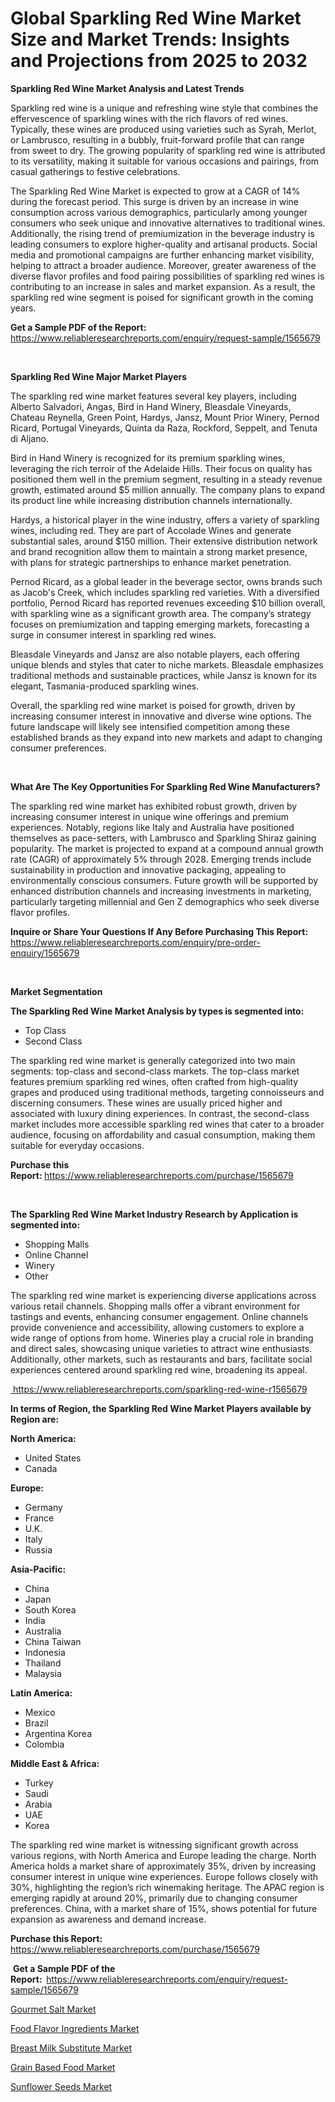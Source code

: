 <p><h1>Global Sparkling Red Wine Market Size and Market Trends: Insights and Projections from 2025 to 2032</h1></p><p><strong>Sparkling Red Wine Market Analysis and Latest Trends</strong></p>
<p><p>Sparkling red wine is a unique and refreshing wine style that combines the effervescence of sparkling wines with the rich flavors of red wines. Typically, these wines are produced using varieties such as Syrah, Merlot, or Lambrusco, resulting in a bubbly, fruit-forward profile that can range from sweet to dry. The growing popularity of sparkling red wine is attributed to its versatility, making it suitable for various occasions and pairings, from casual gatherings to festive celebrations.</p><p>The Sparkling Red Wine Market is expected to grow at a CAGR of 14% during the forecast period. This surge is driven by an increase in wine consumption across various demographics, particularly among younger consumers who seek unique and innovative alternatives to traditional wines. Additionally, the rising trend of premiumization in the beverage industry is leading consumers to explore higher-quality and artisanal products. Social media and promotional campaigns are further enhancing market visibility, helping to attract a broader audience. Moreover, greater awareness of the diverse flavor profiles and food pairing possibilities of sparkling red wines is contributing to an increase in sales and market expansion. As a result, the sparkling red wine segment is poised for significant growth in the coming years.</p></p>
<p><strong>Get a Sample PDF of the Report:&nbsp;</strong> <a href="https://www.reliableresearchreports.com/enquiry/request-sample/1565679?utm_campaign=9&utm_medium=2&utm_source=Github&utm_content=ia&utm_term=14022025&utm_id=sparkling-red-wine">https://www.reliableresearchreports.com/enquiry/request-sample/1565679</a></p>
<p>&nbsp;</p>
<p><strong>Sparkling Red Wine Major Market Players</strong></p>
<p><p>The sparkling red wine market features several key players, including Alberto Salvadori, Angas, Bird in Hand Winery, Bleasdale Vineyards, Chateau Reynella, Green Point, Hardys, Jansz, Mount Prior Winery, Pernod Ricard, Portugal Vineyards, Quinta da Raza, Rockford, Seppelt, and Tenuta di Aljano.</p><p>Bird in Hand Winery is recognized for its premium sparkling wines, leveraging the rich terroir of the Adelaide Hills. Their focus on quality has positioned them well in the premium segment, resulting in a steady revenue growth, estimated around $5 million annually. The company plans to expand its product line while increasing distribution channels internationally.</p><p>Hardys, a historical player in the wine industry, offers a variety of sparkling wines, including red. They are part of Accolade Wines and generate substantial sales, around $150 million. Their extensive distribution network and brand recognition allow them to maintain a strong market presence, with plans for strategic partnerships to enhance market penetration.</p><p>Pernod Ricard, as a global leader in the beverage sector, owns brands such as Jacob's Creek, which includes sparkling red varieties. With a diversified portfolio, Pernod Ricard has reported revenues exceeding $10 billion overall, with sparkling wine as a significant growth area. The company’s strategy focuses on premiumization and tapping emerging markets, forecasting a surge in consumer interest in sparkling red wines.</p><p>Bleasdale Vineyards and Jansz are also notable players, each offering unique blends and styles that cater to niche markets. Bleasdale emphasizes traditional methods and sustainable practices, while Jansz is known for its elegant, Tasmania-produced sparkling wines.</p><p>Overall, the sparkling red wine market is poised for growth, driven by increasing consumer interest in innovative and diverse wine options. The future landscape will likely see intensified competition among these established brands as they expand into new markets and adapt to changing consumer preferences.</p></p>
<p>&nbsp;</p>
<p><strong>What Are The Key Opportunities For Sparkling Red Wine Manufacturers?</strong></p>
<p><p>The sparkling red wine market has exhibited robust growth, driven by increasing consumer interest in unique wine offerings and premium experiences. Notably, regions like Italy and Australia have positioned themselves as pace-setters, with Lambrusco and Sparkling Shiraz gaining popularity. The market is projected to expand at a compound annual growth rate (CAGR) of approximately 5% through 2028. Emerging trends include sustainability in production and innovative packaging, appealing to environmentally conscious consumers. Future growth will be supported by enhanced distribution channels and increasing investments in marketing, particularly targeting millennial and Gen Z demographics who seek diverse flavor profiles.</p></p>
<p><strong>Inquire or Share Your Questions If Any Before Purchasing This Report:</strong> <a href="https://www.reliableresearchreports.com/enquiry/pre-order-enquiry/1565679?utm_campaign=9&utm_medium=2&utm_source=Github&utm_content=ia&utm_term=14022025&utm_id=sparkling-red-wine">https://www.reliableresearchreports.com/enquiry/pre-order-enquiry/1565679</a></p>
<p>&nbsp;</p>
<p><strong>Market Segmentation</strong></p>
<p><strong>The Sparkling Red Wine Market Analysis by types is segmented into:</strong></p>
<p><ul><li>Top Class</li><li>Second Class</li></ul></p>
<p><p>The sparkling red wine market is generally categorized into two main segments: top-class and second-class markets. The top-class market features premium sparkling red wines, often crafted from high-quality grapes and produced using traditional methods, targeting connoisseurs and discerning consumers. These wines are usually priced higher and associated with luxury dining experiences. In contrast, the second-class market includes more accessible sparkling red wines that cater to a broader audience, focusing on affordability and casual consumption, making them suitable for everyday occasions.</p></p>
<p><strong>Purchase this Report:&nbsp;</strong><a href="https://www.reliableresearchreports.com/purchase/1565679?utm_campaign=9&utm_medium=2&utm_source=Github&utm_content=ia&utm_term=14022025&utm_id=sparkling-red-wine">https://www.reliableresearchreports.com/purchase/1565679</a></p>
<p>&nbsp;</p>
<p><strong>The Sparkling Red Wine Market Industry Research by Application is segmented into:</strong></p>
<p><ul><li>Shopping Malls</li><li>Online Channel</li><li>Winery</li><li>Other</li></ul></p>
<p><p>The sparkling red wine market is experiencing diverse applications across various retail channels. Shopping malls offer a vibrant environment for tastings and events, enhancing consumer engagement. Online channels provide convenience and accessibility, allowing customers to explore a wide range of options from home. Wineries play a crucial role in branding and direct sales, showcasing unique varieties to attract wine enthusiasts. Additionally, other markets, such as restaurants and bars, facilitate social experiences centered around sparkling red wine, broadening its appeal.</p></p>
<p><a href="https://www.reliableresearchreports.com/sparkling-red-wine-r1565679?utm_campaign=9&utm_medium=2&utm_source=Github&utm_content=ia&utm_term=14022025&utm_id=sparkling-red-wine">&nbsp;https://www.reliableresearchreports.com/sparkling-red-wine-r1565679</a></p>
<p><strong>In terms of Region, the Sparkling Red Wine Market Players available by Region are:</strong></p>
<p>
    <p> <strong> North America: </strong>
        <ul>
            <li>United States</li>
            <li>Canada</li>
        </ul>
        </p> 
    <p> <strong> Europe: </strong>
        <ul>
            <li>Germany</li>
            <li>France</li>
            <li>U.K.</li>
            <li>Italy</li>
            <li>Russia</li>
        </ul>
        </p> 
    <p> <strong> Asia-Pacific: </strong>
        <ul>
            <li>China</li>
            <li>Japan</li>
            <li>South Korea</li>
            <li>India</li>
            <li>Australia</li>
            <li>China Taiwan</li>
            <li>Indonesia</li>
            <li>Thailand</li>
            <li>Malaysia</li>
        </ul>
        </p> 
    <p> <strong> Latin America: </strong>
        <ul>
            <li>Mexico</li>
            <li>Brazil</li>
            <li>Argentina Korea</li>
            <li>Colombia</li>
        </ul>
        </p> 
    <p> <strong> Middle East & Africa: </strong>
        <ul>
            <li>Turkey</li>
            <li>Saudi</li>
            <li>Arabia</li>
            <li>UAE</li>
            <li>Korea</li>
        </ul>
    </p>
    </p>
<p><p>The sparkling red wine market is witnessing significant growth across various regions, with North America and Europe leading the charge. North America holds a market share of approximately 35%, driven by increasing consumer interest in unique wine experiences. Europe follows closely with 30%, highlighting the region’s rich winemaking heritage. The APAC region is emerging rapidly at around 20%, primarily due to changing consumer preferences. China, with a market share of 15%, shows potential for future expansion as awareness and demand increase.</p></p>
<p><strong>Purchase this Report: </strong><a href="https://www.reliableresearchreports.com/purchase/1565679?utm_campaign=9&utm_medium=2&utm_source=Github&utm_content=ia&utm_term=14022025&utm_id=sparkling-red-wine">https://www.reliableresearchreports.com/purchase/1565679</a></p>
<p>&nbsp;<strong>Get a Sample PDF of the Report:&nbsp;&nbsp;</strong><a href="https://www.reliableresearchreports.com/enquiry/request-sample/1565679?utm_campaign=9&utm_medium=2&utm_source=Github&utm_content=ia&utm_term=14022025&utm_id=sparkling-red-wine">https://www.reliableresearchreports.com/enquiry/request-sample/1565679</a></p>
<p><strong></strong></p>
<p><p><a href="https://github.com/danikabiele541/Market-Research-Report-List-1/blob/main/gourmet-salt-market.md?utm_campaign=9&utm_medium=2&utm_source=Github&utm_content=ia&utm_term=14022025&utm_id=sparkling-red-wine">Gourmet Salt Market</a></p><p><a href="https://github.com/savannabyun726/Market-Research-Report-List-1/blob/main/food-flavor-ingredients-market.md?utm_campaign=9&utm_medium=2&utm_source=Github&utm_content=ia&utm_term=14022025&utm_id=sparkling-red-wine">Food Flavor Ingredients Market</a></p><p><a href="https://github.com/organophelia8282/Market-Research-Report-List-1/blob/main/breast-milk-substitute-market.md?utm_campaign=9&utm_medium=2&utm_source=Github&utm_content=ia&utm_term=14022025&utm_id=sparkling-red-wine">Breast Milk Substitute Market</a></p><p><a href="https://github.com/iwciasylvya/Market-Research-Report-List-1/blob/main/grain-based-food-market.md?utm_campaign=9&utm_medium=2&utm_source=Github&utm_content=ia&utm_term=14022025&utm_id=sparkling-red-wine">Grain Based Food Market</a></p><p><a href="https://github.com/jamastodola515/Market-Research-Report-List-1/blob/main/sunflower-seeds-market.md?utm_campaign=9&utm_medium=2&utm_source=Github&utm_content=ia&utm_term=14022025&utm_id=sparkling-red-wine">Sunflower Seeds Market</a></p></p>